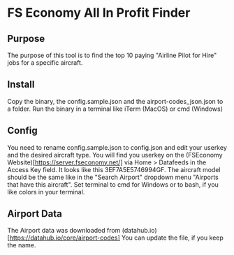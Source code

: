 # FS Economy All In Profit Finder

## Purpose

The purpose of this tool is to find the top 10 paying "Airline Pilot for Hire" jobs for
a specific aircraft.

## Install

Copy the binary, the config.sample.json and the airport-codes_json.json to a folder.
Run the binary in a terminal like iTerm (MacOS) or cmd (Windows)

## Config

You need to rename config.sample.json to config.json and edit your userkey and the
desired aircraft type. You will find you userkey on the (FSEconomy Website)[https://server.fseconomy.net/] via
Home > Datafeeds in the Access Key field. It looks like this 3EF7A5E5746994GF.
The aircraft model should be the same like in the "Search Airport" dropdown menu "Airports that have this aircraft".
Set terminal to cmd for Windows or to bash, if you like colors in your terminal.

## Airport Data

The Airport data was downloaded from (datahub.io)[https://datahub.io/core/airport-codes] You can update the file, if you keep
the name.
